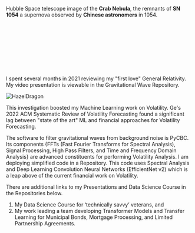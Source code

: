 Hubble Space telescope image of the **Crab Nebula**, the remnants of **SN 1054** a supernova observed by **Chinese astronomers** in 1054.
<html style="height: 100%;">
  <head></head>
  <body style="margin: 0px; backgournd: #0e0e0e; height: 50%">
    <img style="display: block;-webkit-use![HazelDragon](https://github.com/user-attachments/assets/2e0d3e67-25fb-4225-9b41-9ae2e405d6b6)r-select:none;margin: auto;curson:z omm-in;background-color: hsl(0, 0%, 90%);transition: background-color 300ms; width="512" height="128">
  </body>
</html>

I spent several months in 2021 reviewing my "first love" General Relativity. My video presentation is viewable in the Gravitational Wave Repository. 



![HazelDragon](https://github.com/user-attachments/assets/2e0d3e67-25fb-4225-9b41-9ae2e405d6b6)




This investigation boosted my Machine Learning work on Volatility. Ge's 2022 ACM Systematic Review of Volatility Forecasting found a significant lag between "state of the art" ML and financial approaches for Volatility Forecasting. 

The software to filter gravitational waves from background noise is PyCBC. Its components {FFTs (Fast Fourier Transforms for Spectral Analysis), Signal Processing, High Pass Filters, and Time and Frequency Domain Analysis} are advanced constituents for performing Volatility Analysis. I am deploying simplified code in a Repository. This code uses Spectral Analysis and Deep Learning Convolution Neural Networks (EfficientNet v2) which is a leap above of the current financial work on Volatility. 

There are additional links to my Presentations and Data Science Course in the Repositories below.

  1) My Data Science Course for ‘technically savvy’ veterans, and
  2) My work leading a team developing Transformer Models and Transfer Learning for Municipal Bonds, Mortgage Processing, and Limited Partnership Agreements.




